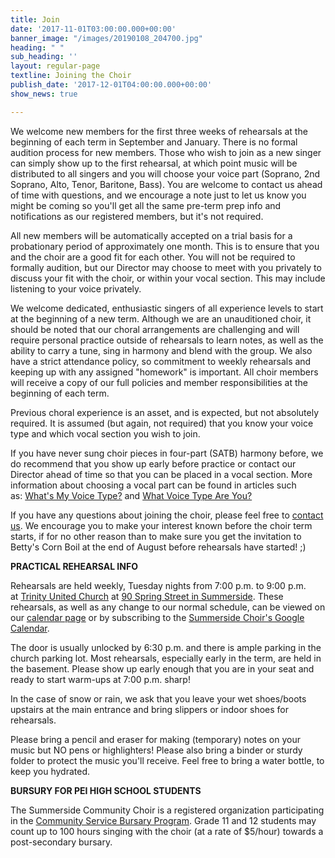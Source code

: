 ```yaml
---
title: Join
date: '2017-11-01T03:00:00.000+00:00'
banner_image: "/images/20190108_204700.jpg"
heading: " "
sub_heading: ''
layout: regular-page
textline: Joining the Choir
publish_date: '2017-12-01T04:00:00.000+00:00'
show_news: true

---
```

We welcome new members for the first three weeks of rehearsals at the beginning of each term in September and January. There is no formal audition process for new members. Those who wish to join as a new singer can simply show up to the first rehearsal, at which point music will be distributed to all singers and you will choose your voice part (Soprano, 2nd Soprano, Alto, Tenor, Baritone, Bass). You are welcome to contact us ahead of time with questions, and we encourage a note just to let us know you might be coming so you'll get all the same pre-term prep info and notifications as our registered members, but it's not required.

All new members will be automatically accepted on a trial basis for a probationary period of approximately one month. This is to ensure that you and the choir are a good fit for each other. You will not be required to formally audition, but our Director may choose to meet with you privately to discuss your fit with the choir, or within your vocal section. This may include listening to your voice privately.

We welcome dedicated, enthusiastic singers of all experience levels to start at the beginning of a new term. Although we are an unauditioned choir, it should be noted that our choral arrangements are challenging and will require personal practice outside of rehearsals to learn notes, as well as the ability to carry a tune, sing in harmony and blend with the group. We also have a strict attendance policy, so commitment to weekly rehearsals and keeping up with any assigned "homework" is important. All choir members will receive a copy of our full policies and member responsibilities at the beginning of each term.

Previous choral experience is an asset, and is expected, but not absolutely required. It is assumed (but again, not required) that you know your voice type and which vocal section you wish to join.

If you have never sung choir pieces in four-part (SATB) harmony before, we do recommend that you show up early before practice or contact our Director ahead of time so that you can be placed in a vocal section. More information about choosing a vocal part can be found in articles such as: [What's My Voice Type?](http://choirly.com/whats-my-voice-type/) and [What Voice Type Are You?](https://www.ramseyvoice.com/voice-types/)

If you have any questions about joining the choir, please feel free to [contact us](http://www.summersidechoir.ca/contact.html). We encourage you to make your interest known before the choir term starts, if for no other reason than to make sure you get the invitation to Betty's Corn Boil at the end of August before rehearsals have started!   ;)

**PRACTICAL REHEARSAL INFO**

Rehearsals are held weekly, Tuesday nights from 7:00 p.m. to 9:00 p.m. at [Trinity United Church](http://trinitysummerside.ca/) at [90 Spring Street in Summerside](https://maps.google.com/maps?q=90+spring+st,+summerside,+prince+edward+island&hl=en&sll=37.0625,-95.677068&sspn=58.076329,135.263672&oq=90+&hnear=90+Spring+St,+Summerside,+Prince+County,+Prince+Edward+Island+C1N+3E6,+Canada&t=m&z=16). These rehearsals, as well as any change to our normal schedule, can be viewed on our [calendar page](https://summersidechoir.ca/calendar.html) or by subscribing to the [Summerside Choir's Google Calendar](https://www.google.com/calendar/embed?src=sumchoir%40gmail.com&ctz=America/Halifax).

The door is usually unlocked by 6:30 p.m. and there is ample parking in the church parking lot. Most rehearsals, especially early in the term, are held in the basement. Please show up early enough that you are in your seat and ready to start warm-ups at 7:00 p.m. sharp!

In the case of snow or rain, we ask that you leave your wet shoes/boots upstairs at the main entrance and bring slippers or indoor shoes for rehearsals.

Please bring a pencil and eraser for making (temporary) notes on your music but NO pens or highlighters! Please also bring a binder or sturdy folder to protect the music you'll receive. Feel free to bring a water bottle, to keep you hydrated.

**BURSURY FOR PEI HIGH SCHOOL STUDENTS**

The Summerside Community Choir is a registered organization participating in the [Community Service Bursary Program](http://www.studentloan.pe.ca/index.php3?number=1041103&lang=E). Grade 11 and 12 students may count up to 100 hours singing with the choir (at a rate of $5/hour) towards a post-secondary bursary.